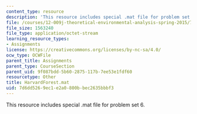 ```yaml
---
content_type: resource
description: 'This resource includes special .mat file for problem set 6. '
file: /courses/12-009j-theoretical-environmental-analysis-spring-2015/7d6dd5269ec1e2a0800bbec2635bbbf3_HarvardForest.mat
file_size: 1563240
file_type: application/octet-stream
learning_resource_types:
- Assignments
license: https://creativecommons.org/licenses/by-nc-sa/4.0/
ocw_type: OCWFile
parent_title: Assignments
parent_type: CourseSection
parent_uid: 9f087bdd-5b60-2875-117b-7ee53e1fdf60
resourcetype: Other
title: HarvardForest.mat
uid: 7d6dd526-9ec1-e2a0-800b-bec2635bbbf3
---
```

This resource includes special .mat file for problem set 6. 